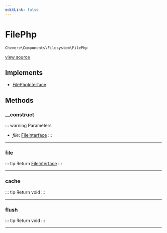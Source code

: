 ```yaml
---
editLink: false
---
```


# FilePhp

`Chevere\Components\Filesystem\FilePhp`

[view source](https://github.com/chevere/chevere/blob/main/src/Chevere/Components/Filesystem/FilePhp.php)

## Implements

- [FilePhpInterface](../../Interfaces/Filesystem/FilePhpInterface.md)

## Methods

### __construct

::: warning Parameters
- *file*: [FileInterface](../../Interfaces/Filesystem/FileInterface.md)
:::

---

### file

::: tip Return
[FileInterface](../../Interfaces/Filesystem/FileInterface.md)
:::

---

### cache

::: tip Return
void
:::

---

### flush

::: tip Return
void
:::

---
